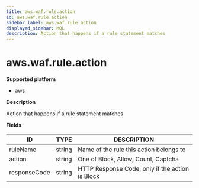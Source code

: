 ```yaml
---
title: aws.waf.rule.action
id: aws.waf.rule.action
sidebar_label: aws.waf.rule.action
displayed_sidebar: MQL
description: Action that happens if a rule statement matches
---
```


# aws.waf.rule.action

**Supported platform**

- aws

**Description**

Action that happens if a rule statement matches

**Fields**

| ID           | TYPE   | DESCRIPTION                                     |
| ------------ | ------ | ----------------------------------------------- |
| ruleName     | string | Name of the rule this action belongs to         |
| action       | string | One of Block, Allow, Count, Captcha             |
| responseCode | string | HTTP Response Code, only if the action is Block |

